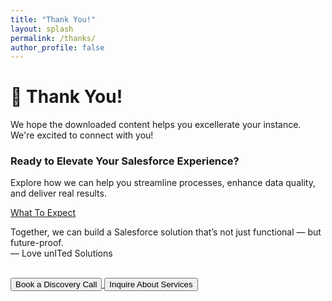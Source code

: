 ```yaml
---
title: "Thank You!"
layout: splash
permalink: /thanks/
author_profile: false
---
```


# 🎉 Thank You!

We hope the downloaded content helps you excellerate your instance. We're excited to connect with you!

### Ready to Elevate Your Salesforce Experience?

Explore how we can help you streamline processes, enhance data quality, and deliver real results.

[What To Expect](https://www.loveunited.solutions/our-services) <br>

Together, we can build a Salesforce solution that’s not just functional — but future-proof. <br>
— Love unITed Solutions

<br>

<!-- Button section -->
<div class="button-container">
  <a href="https://calendar.app.google/KtFfzRHRmS41CmtZ7" target="_blank" rel="noopener noreferrer">
    <button class="large-centered-button">Book a Discovery Call</button>
  </a>
  <a href="https://app.formbricks.com/s/cmatz49ts052zu2014tacgoxc" target="_blank" rel="noopener noreferrer">
    <button class="large-centered-button">Inquire About Services</button>
  </a>
</div>
